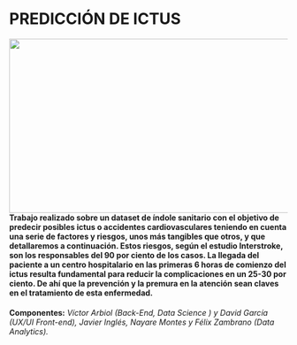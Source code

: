 # PREDICCIÓN DE ICTUS 

<img src="https://www.institutovascular.org/wp-content/uploads/2020/10/ictus_grande.jpg" width="560" height="315" align=right> 

#### Trabajo realizado sobre un dataset de índole sanitario con el objetivo de predecir posibles ictus o accidentes cardiovasculares teniendo en cuenta una serie de factores y riesgos, unos más tangibles que otros, y que detallaremos a continuación. Estos riesgos, según el estudio Interstroke, son los responsables del 90 por ciento de los casos. La llegada del paciente a un centro hospitalario en las primeras 6 horas de comienzo del ictus resulta fundamental para reducir la complicaciones en un 25-30 por ciento. De ahí que la prevención y la premura en la atención sean claves en el tratamiento de esta enfermedad.

__Componentes:__  _Víctor Arbiol (Back-End, Data Science ) y David García (UX/UI Front-end),  Javier Inglés,  Nayare Montes y Félix Zambrano (Data Analytics)._

